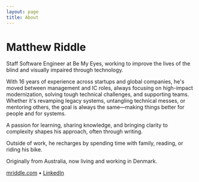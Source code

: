```yaml
---
layout: page
title: About
---
```


# Matthew Riddle

Staff Software Engineer at Be My Eyes, working to improve the lives of the blind and 
visually impaired through technology.

With 16 years of experience across startups and global companies, he's moved between
management and IC roles, always focusing on high-impact modernization, solving
tough technical challenges, and supporting teams. Whether it's revamping legacy
systems, untangling technical messes, or mentoring others, the goal is always
the same—making things better for people and for systems.

A passion for learning, sharing knowledge, and bringing clarity to complexity
shapes his approach, often through writing.

Outside of work, he recharges by spending time with family, reading, or riding
his bike.

Originally from Australia, now living and working in Denmark.

[mriddle.com](https://www.mriddle.com) • [LinkedIn](https://www.linkedin.com/in/mriddle/)
